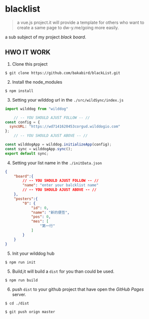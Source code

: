# blacklist

> a vue.js project.it will provide a template for others who want to create a same page to dw-y.me/going more easily.

a sub subject of my project *black board*.

## HWO IT WORK

1. Clone this project

`$ git clone https://github.com/bakabird/blackList.git` 

2. Install the node_modules

`$ npm install`

3. Setting your wilddog url in the `./src/wildSync/index.js`


```javascript
import wilddog from "wilddog"

    // -- YOU SHOULD AJUST FOLLOW -- //
const config = {
  syncURL: "https://wd7141620453corgud.wilddogio.com" 
};
    // -- YOU SHOULD AJUST ABOVE -- //

const wilddogApp = wilddog.initializeApp(config);
const sync = wilddogApp.sync();
export default sync;
```

4. Setting your list name in the `./initData.json`


```json
{
    "board":{
		// -- YOU SHOULD AJUST FOLLOW -- //
        "name": "enter your balcklist name"
		// -- YOU SHOULD AJUST ABOVE -- //
    },
    "posters":{
        "0": {
            "id": 0,
            "name": "新的便签",
            "pos": 0,
            "mes": [
                "第一行"
            ]
        }
    }
}
```


5. Init your wilddog hub

`$ npm run init`


5. Build,it will build a `dist` for you than could be used.

`$ npm run build`

6. push `dist` to your github project that have open the *GitHub Pages* server.


`$ cd ./dist`

`$ git push orign master`
